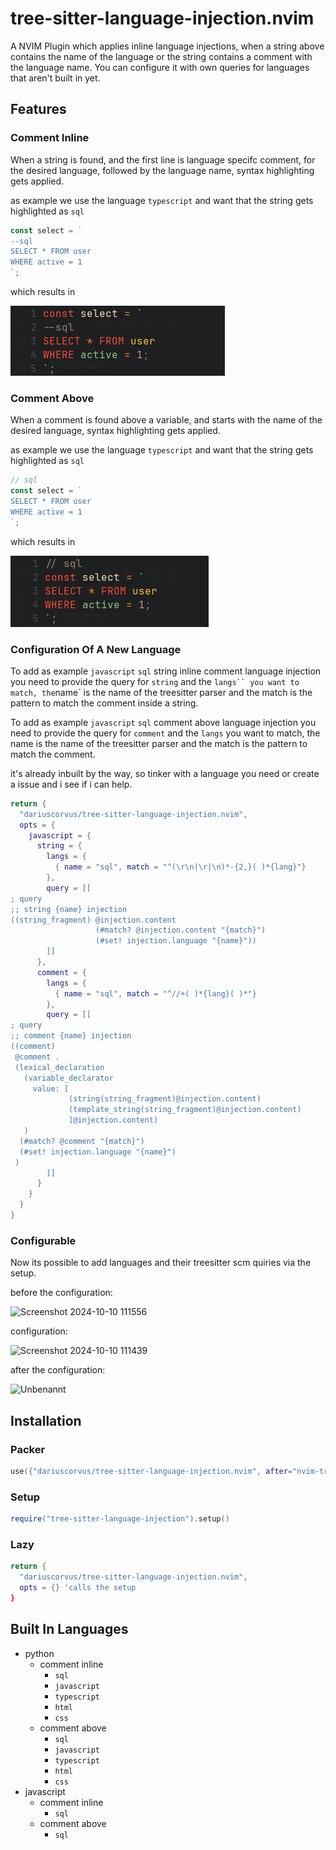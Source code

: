# tree-sitter-language-injection.nvim

A NVIM Plugin which applies inline language injections, when a string above contains the name of the language or the string contains a comment with the language name.
You can configure it with own queries for languages that aren't built in yet.

## Features

### Comment Inline

When a string is found, and the first line is language specifc comment, for the desired language, followed by the language name, syntax highlighting gets applied.

as example we use the language `typescript` and want that the string gets highlighted as `sql`

```typescript
const select = `
--sql
SELECT * FROM user
WHERE active = 1
`;
```

which results in

![typescript_inline_sql](https://raw.githubusercontent.com/DariusCorvus/DariusCorvus/main/assets/wezterm-gui_cchWP58tx2.png)

### Comment Above

When a comment is found above a variable, and starts with the name of the desired language, syntax highlighting gets applied.

as example we use the language `typescript` and want that the string gets highlighted as `sql`

```typescript
// sql
const select = `
SELECT * FROM user
WHERE active = 1
`;
```

which results in

![typescript_above_sql](https://raw.githubusercontent.com/DariusCorvus/DariusCorvus/main/assets/wezterm-gui_WDmWbPhxb9.png)

### Configuration Of A New Language

To add as example `javascript` `sql` string inline comment language injection you need to provide the query for `string` and the `langs`` you want to match, the`name` is the name of the treesitter parser and the match is the pattern to match the comment inside a string.

To add as example `javascript` `sql` comment above language injection you need to provide the query for `comment` and the `langs` you want to match, the name is the name of the treesitter parser and the match is the pattern to match the comment.

it's already inbuilt by the way, so tinker with a language you need or create a issue and i see if i can help.

```lua
return {
  "dariuscorvus/tree-sitter-language-injection.nvim",
  opts = {
    javascript = {
      string = {
        langs = {
          { name = "sql", match = "^(\r\n|\r|\n)*-{2,}( )*{lang}"}
        },
        query = [[
; query
;; string {name} injection
((string_fragment) @injection.content
                   (#match? @injection.content "{match}")
                   (#set! injection.language "{name}"))
        ]]
      },
      comment = {
        langs = {
          { name = "sql", match = "^//+( )*{lang}( )*"}
        },
        query = [[
; query
;; comment {name} injection
((comment)
 @comment .
 (lexical_declaration
   (variable_declarator
     value: [
             (string(string_fragment)@injection.content)
             (template_string(string_fragment)@injection.content)
             ]@injection.content)
   )
  (#match? @comment "{match}")
  (#set! injection.language "{name}")
 )
        ]]
      }
    }
  }
}
```

### Configurable

Now its possible to add languages and their treesitter scm quiries via the setup.

before the configuration:

![Screenshot 2024-10-10 111556](https://github.com/user-attachments/assets/2f92846e-5b8c-4916-b049-7d0b68cc8155)

configuration:

![Screenshot 2024-10-10 111439](https://github.com/user-attachments/assets/788a512f-47ab-49b8-b438-661b746a23c2)

after the configuration:

![Unbenannt](https://github.com/user-attachments/assets/16a48553-653c-4bc3-8b6a-11ed9efcff71)

## Installation

### Packer

```lua
use({"dariuscorvus/tree-sitter-language-injection.nvim", after="nvim-treesitter"})
```

### Setup

```lua
require("tree-sitter-language-injection").setup()
```

### Lazy

```lua
return {
  "dariuscorvus/tree-sitter-language-injection.nvim",
  opts = {} 'calls the setup
}
```

## Built In Languages

- python
  - comment inline
    - `sql`
    - `javascript`
    - `typescript`
    - `html`
    - `css`
  - comment above
    - `sql`
    - `javascript`
    - `typescript`
    - `html`
    - `css`
- javascript
  - comment inline
    - `sql`
  - comment above
    - `sql`
